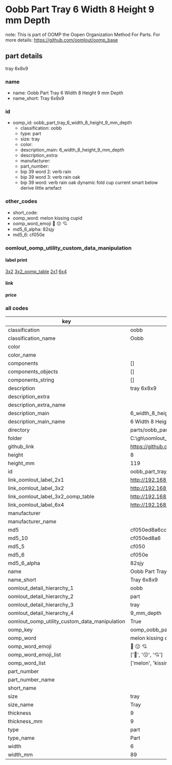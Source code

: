 # Oobb Part Tray 6 Width 8 Height 9 mm Depth  

note: This is part of OOMP the Oopen Organization Method For Parts. For more details: https://github.com/oomlout/oomp_base

##  part details
  



tray 6x8x9



### name
* name: Oobb Part Tray 6 Width 8 Height 9 mm Depth
* name_short: Tray 6x8x9 
### id
* oomp_id: oobb_part_tray_6_width_8_height_9_mm_depth
  * classification: oobb
  * type: part
  * size: tray
  * color: 
  * description_main: 6_width_8_height_9_mm_depth
  * description_extra: 
  * manufacturer: 
  * part_number: 
  * bip 39 word 2: verb rain
  * bip 39 word 3: verb rain oak
  * bip 39 word: verb rain oak dynamic fold cup current smart below derive little artefact

### other_codes
* short_code: 
* oomp_word: melon kissing cupid
* oomp_word_emoji :melon: :kissing: :cupid:
* md5_6_alpha: 82sjy
* md5_6: cf050e






### oomlout_oomp_utility_custom_data_manipulation
#### label print
[3x2](http://192.168.1.245:1112/?label=oomp%2082sjy)
[3x2_oomp_table](http://192.168.1.108:1112/?label=oomp%2082sjy)
[2x1](http://192.168.1.242:1112/?label=oomp%2082sjy)
[6x4](http://192.168.1.55:1112/?label=oomp%2082sjy)    

#### link

                              

#### price







### all codes 
| key | value |  
| --- | --- |  
| classification | oobb |  
| classification_name | Oobb |  
| color |  |  
| color_name |  |  
| components | [] |  
| components_objects | [] |  
| components_string | [] |  
| description | tray 6x8x9 |  
| description_extra |  |  
| description_extra_name |  |  
| description_main | 6_width_8_height_9_mm_depth |  
| description_main_name | 6 Width 8 Height 9 mm Depth |  
| directory | parts/oobb_part_tray_6_width_8_height_9_mm_depth |  
| folder | C:\gh\oomlout_oobb_version_4_generated_parts\parts\oobb_part_tray_6_width_8_height_9_mm_depth |  
| github_link | https://github.com/oomlout/oomlout_oomp_part_src/tree/main/parts/oobb_part_tray_6_width_8_height_9_mm_depth |  
| height | 8 |  
| height_mm | 119 |  
| id | oobb_part_tray_6_width_8_height_9_mm_depth |  
| link_oomlout_label_2x1 | http://192.168.1.242:1112/?label=oomp%2082sjy |  
| link_oomlout_label_3x2 | http://192.168.1.245:1112/?label=oomp%2082sjy |  
| link_oomlout_label_3x2_oomp_table | http://192.168.1.108:1112/?label=oomp%2082sjy |  
| link_oomlout_label_6x4 | http://192.168.1.55:1112/?label=oomp%2082sjy |  
| manufacturer |  |  
| manufacturer_name |  |  
| md5 | cf050ed8a6cc86c0d6ad444d2fac4794 |  
| md5_10 | cf050ed8a6 |  
| md5_5 | cf050 |  
| md5_6 | cf050e |  
| md5_6_alpha | 82sjy |  
| name | Oobb Part Tray 6 Width 8 Height 9 mm Depth |  
| name_short | Tray 6x8x9  |  
| oomlout_detail_hierarchy_1 | oobb |  
| oomlout_detail_hierarchy_2 | part |  
| oomlout_detail_hierarchy_3 | tray |  
| oomlout_detail_hierarchy_4 | 9_mm_depth |  
| oomlout_oomp_utility_custom_data_manipulation | True |  
| oomp_key | oomp_oobb_part_tray_6_width_8_height_9_mm_depth |  
| oomp_word | melon kissing cupid |  
| oomp_word_emoji | :melon: :kissing: :cupid: |  
| oomp_word_emoji_list | [':melon:', ':kissing:', ':cupid:'] |  
| oomp_word_list | ['melon', 'kissing', 'cupid'] |  
| part_number |  |  
| part_number_name |  |  
| short_name |  |  
| size | tray |  
| size_name | Tray |  
| thickness | 9 |  
| thickness_mm | 9 |  
| type | part |  
| type_name | Part |  
| width | 6 |  
| width_mm | 89 |  
